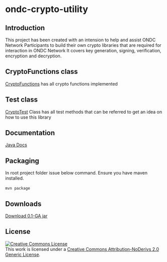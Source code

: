 # ondc-crypto-utility
## Introduction
This project has been created with an intension to help and assist ONDC Network Participants to build their own crypto libraries that are required for interaction in ONDC Network
It covers key generation, signing, verification, encryption and decryption.

## CryptoFunctions class
[CryptoFunctions](./src/main/java/org/ondc/crypto/util/CryptoFunctions.java) has all crypto functions implemented

## Test class
[CryptoTest](./src/test/java/org/ondc/crypto/util/CryptoTest.java) Class has all test methods that can be referred to get an idea on how to use this library

## Documentation

[Java Docs](https://protean-ondc.github.io/ondc-crypto-utility/org/ondc/crypto/util/package-summary.html)


## Packaging
In root project folder issue below command. Ensure you have maven installed.
<br><br>
``mvn package``

## Downloads
[Download 0.1-GA jar](./target/ondc-crypto-util-0.1-GA.jar)

## License

<a rel="license" href="http://creativecommons.org/licenses/by-nd/2.0/"><img alt="Creative Commons License" style="border-width:0" src="https://i.creativecommons.org/l/by-nd/2.0/88x31.png" /></a><br />This work is licensed under a <a rel="license" href="http://creativecommons.org/licenses/by-nd/2.0/">Creative Commons Attribution-NoDerivs 2.0 Generic License</a>.
